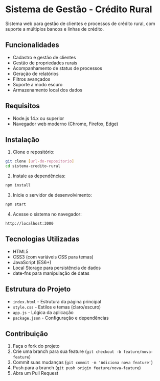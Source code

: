 # Sistema de Gestão - Crédito Rural

Sistema web para gestão de clientes e processos de crédito rural, com suporte a múltiplos bancos e linhas de crédito.

## Funcionalidades

- Cadastro e gestão de clientes
- Gestão de propriedades rurais
- Acompanhamento de status de processos
- Geração de relatórios
- Filtros avançados
- Suporte a modo escuro
- Armazenamento local dos dados

## Requisitos

- Node.js 14.x ou superior
- Navegador web moderno (Chrome, Firefox, Edge)

## Instalação

1. Clone o repositório:
```bash
git clone [url-do-repositorio]
cd sistema-credito-rural
```

2. Instale as dependências:
```bash
npm install
```

3. Inicie o servidor de desenvolvimento:
```bash
npm start
```

4. Acesse o sistema no navegador:
```
http://localhost:3000
```

## Tecnologias Utilizadas

- HTML5
- CSS3 (com variáveis CSS para temas)
- JavaScript (ES6+)
- Local Storage para persistência de dados
- date-fns para manipulação de datas

## Estrutura do Projeto

- `index.html` - Estrutura da página principal
- `style.css` - Estilos e temas (claro/escuro)
- `app.js` - Lógica da aplicação
- `package.json` - Configuração e dependências

## Contribuição

1. Faça o fork do projeto
2. Crie uma branch para sua feature (`git checkout -b feature/nova-feature`)
3. Commit suas mudanças (`git commit -m 'Adiciona nova feature'`)
4. Push para a branch (`git push origin feature/nova-feature`)
5. Abra um Pull Request 
